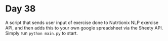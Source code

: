 # Day 38     
A script that sends user input of exercise done to Nutrtionix NLP exercise API, and then adds this to your own google spreadsheet via the Sheety API.  
Simply run `python main.py` to start.  